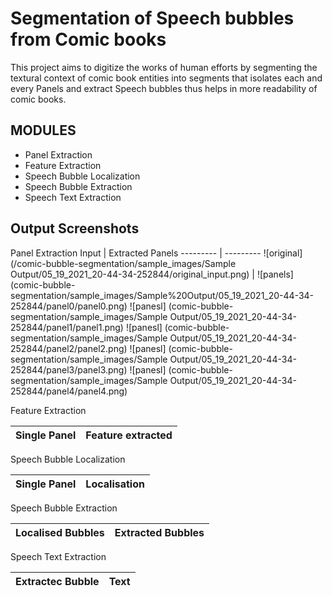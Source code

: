 # Segmentation of Speech bubbles from Comic books

This project aims to digitize the works of human efforts by segmenting the textural context of comic book entities into segments that isolates each and every Panels and extract Speech bubbles thus helps in more readability of comic books.

## MODULES
- Panel Extraction
- Feature Extraction
- Speech Bubble Localization
- Speech Bubble Extraction
- Speech Text Extraction

## Output Screenshots
Panel Extraction 
Input | Extracted Panels
--------- | ---------
![original] (/comic-bubble-segmentation/sample_images/Sample Output/05_19_2021_20-44-34-252844/original_input.png) | ![panels] (comic-bubble-segmentation/sample_images/Sample%20Output/05_19_2021_20-44-34-252844/panel0/panel0.png) ![panesl] (comic-bubble-segmentation/sample_images/Sample Output/05_19_2021_20-44-34-252844/panel1/panel1.png) ![panesl] (comic-bubble-segmentation/sample_images/Sample Output/05_19_2021_20-44-34-252844/panel2/panel2.png) ![panesl] (comic-bubble-segmentation/sample_images/Sample Output/05_19_2021_20-44-34-252844/panel3/panel3.png) ![panesl] (comic-bubble-segmentation/sample_images/Sample Output/05_19_2021_20-44-34-252844/panel4/panel4.png)

Feature Extraction 

Single Panel | Feature extracted
--------- | ---------

Speech Bubble Localization

Single Panel | Localisation
--------- | ---------

Speech Bubble Extraction

Localised Bubbles | Extracted Bubbles
--------- | ---------

Speech Text Extraction

Extractec Bubble | Text
--------- | ---------





